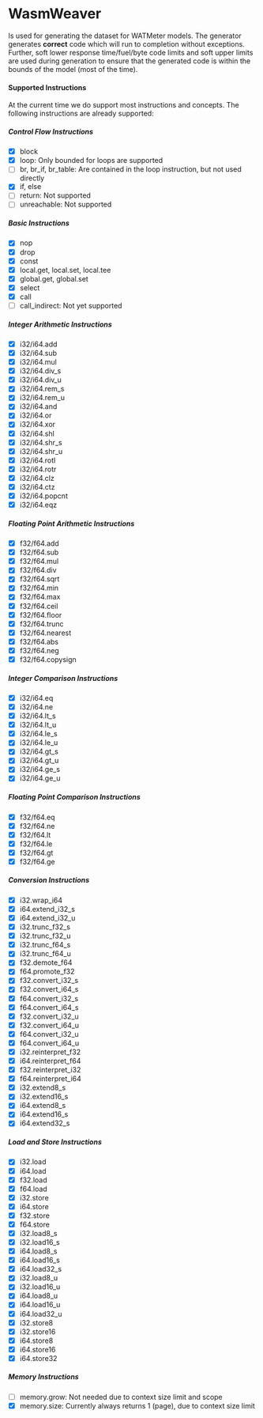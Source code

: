 # WasmWeaver
Is used for generating the dataset for WATMeter models. The generator generates **correct** code which will run to completion without exceptions.
Further, soft lower response time/fuel/byte code limits and soft upper limits are used during generation to ensure that the generated code is within the bounds of the model (most of the time).

#### Supported Instructions

At the current time we do support most instructions and concepts. The following instructions are already supported:
##### Control Flow Instructions
- [x] block
- [x] loop: Only bounded for loops are supported
- [ ] br, br_if, br_table: Are contained in the loop instruction, but not used directly
- [x] if, else
- [ ] return: Not supported
- [ ] unreachable: Not supported

##### Basic Instructions
- [x] nop
- [x] drop
- [x] const
- [x] local.get, local.set, local.tee
- [x] global.get, global.set
- [x] select
- [x] call
- [ ] call_indirect: Not yet supported

##### Integer Arithmetic Instructions

- [x] i32/i64.add
- [x] i32/i64.sub
- [x] i32/i64.mul
- [x] i32/i64.div_s
- [x] i32/i64.div_u
- [x] i32/i64.rem_s
- [x] i32/i64.rem_u
- [x] i32/i64.and
- [x] i32/i64.or
- [x] i32/i64.xor
- [x] i32/i64.shl
- [x] i32/i64.shr_s
- [x] i32/i64.shr_u
- [x] i32/i64.rotl
- [x] i32/i64.rotr
- [x] i32/i64.clz
- [x] i32/i64.ctz
- [x] i32/i64.popcnt
- [x] i32/i64.eqz
##### Floating Point Arithmetic Instructions
- [x] f32/f64.add
- [x] f32/f64.sub
- [x] f32/f64.mul
- [x] f32/f64.div
- [x] f32/f64.sqrt
- [x] f32/f64.min
- [x] f32/f64.max
- [x] f32/f64.ceil
- [x] f32/f64.floor
- [x] f32/f64.trunc
- [x] f32/f64.nearest
- [x] f32/f64.abs
- [x] f32/f64.neg
- [x] f32/f64.copysign
##### Integer Comparison Instructions
- [x] i32/i64.eq
- [x] i32/i64.ne
- [x] i32/i64.lt_s
- [x] i32/i64.lt_u
- [x] i32/i64.le_s
- [x] i32/i64.le_u
- [x] i32/i64.gt_s
- [x] i32/i64.gt_u
- [x] i32/i64.ge_s
- [x] i32/i64.ge_u

##### Floating Point Comparison Instructions
- [x] f32/f64.eq
- [x] f32/f64.ne
- [x] f32/f64.lt
- [x] f32/f64.le
- [x] f32/f64.gt
- [x] f32/f64.ge

##### Conversion Instructions
- [x] i32.wrap_i64
- [x] i64.extend_i32_s
- [x] i64.extend_i32_u
- [x] i32.trunc_f32_s
- [x] i32.trunc_f32_u
- [x] i32.trunc_f64_s
- [x] i32.trunc_f64_u
- [x] f32.demote_f64
- [x] f64.promote_f32
- [x] f32.convert_i32_s
- [x] f32.convert_i64_s
- [x] f64.convert_i32_s
- [x] f64.convert_i64_s
- [x] f32.convert_i32_u
- [x] f32.convert_i64_u
- [x] f64.convert_i32_u
- [x] f64.convert_i64_u
- [x] i32.reinterpret_f32
- [x] i64.reinterpret_f64
- [x] f32.reinterpret_i32
- [x] f64.reinterpret_i64
- [x] i32.extend8_s
- [x] i32.extend16_s
- [x] i64.extend8_s
- [x] i64.extend16_s
- [x] i64.extend32_s

##### Load and Store Instructions
- [x] i32.load
- [x] i64.load
- [x] f32.load
- [x] f64.load
- [x] i32.store
- [x] i64.store
- [x] f32.store
- [x] f64.store
- [x] i32.load8_s
- [x] i32.load16_s
- [x] i64.load8_s
- [x] i64.load16_s
- [x] i64.load32_s
- [x] i32.load8_u
- [x] i32.load16_u
- [x] i64.load8_u
- [x] i64.load16_u
- [x] i64.load32_u
- [x] i32.store8
- [x] i32.store16
- [x] i64.store8
- [x] i64.store16
- [x] i64.store32

##### Memory Instructions
- [ ] memory.grow: Not needed due to context size limit and scope
- [x] memory.size: Currently always returns 1 (page), due to context size limit